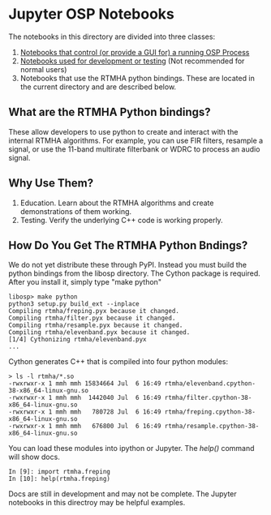 # Jupyter OSP Notebooks

The notebooks in this directory are divided into three classes:

1. [Notebooks that control (or provide a GUI for) a running OSP Process](osp/README.ipynb)
2. [Notebooks used for development or testing](test) (Not recommended for normal users)
3. Notebooks that use the RTMHA python bindings.  These are located in the current directory and are described below.

## What are the RTMHA Python bindings?

These allow developers to use python to create and interact with the internal RTMHA algorithms.  For example, you can use FIR filters, resample a signal, or use the 11-band multirate filterbank or WDRC to process an audio signal.

## Why Use Them?

1. Education.  Learn about the RTMHA algorithms and create demonstrations of them working.
2. Testing.  Verify the underlying C++ code is working properly.

## How Do You Get The RTMHA Python Bndings?

We do not yet distribute these through PyPI.  Instead you must build the python bindings from the libosp directory.  The Cython package is required.  After you install it, simply type "make python"

```
libosp> make python
python3 setup.py build_ext --inplace
Compiling rtmha/freping.pyx because it changed.
Compiling rtmha/filter.pyx because it changed.
Compiling rtmha/resample.pyx because it changed.
Compiling rtmha/elevenband.pyx because it changed.
[1/4] Cythonizing rtmha/elevenband.pyx
...
```

Cython generates C++ that is compiled into four python modules:

```
> ls -l rtmha/*.so
-rwxrwxr-x 1 mmh mmh 15834664 Jul  6 16:49 rtmha/elevenband.cpython-38-x86_64-linux-gnu.so
-rwxrwxr-x 1 mmh mmh  1442040 Jul  6 16:49 rtmha/filter.cpython-38-x86_64-linux-gnu.so
-rwxrwxr-x 1 mmh mmh   780728 Jul  6 16:49 rtmha/freping.cpython-38-x86_64-linux-gnu.so
-rwxrwxr-x 1 mmh mmh   676800 Jul  6 16:49 rtmha/resample.cpython-38-x86_64-linux-gnu.so
```


You can load these modules into ipython or Jupyter.  The *help()* command will show docs.

```
In [9]: import rtmha.freping
In [10]: help(rtmha.freping)
```

Docs are still in development and may not be complete.  The Jupyter notebooks in this directroy may be helpful examples.
